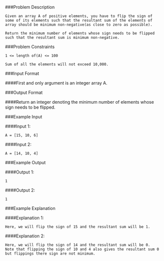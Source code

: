 ###Problem Description
```
Given an array A of positive elements, you have to flip the sign of some of its elements such that the resultant sum of the elements of array should be minimum non-negative(as close to zero as possible).

Return the minimum number of elements whose sign needs to be flipped such that the resultant sum is minimum non-negative.
```


###Problem Constraints

```
1 <= length of(A) <= 100

Sum of all the elements will not exceed 10,000.
```


###Input Format

####First and only argument is an integer array A.



###Output Format

####Return an integer denoting the minimum number of elements whose sign needs to be flipped.



###Example Input

####Input 1:

```
A = [15, 10, 6]
```
####Input 2:

```
A = [14, 10, 4]
```


###Example Output

####Output 1:

```
1
```
####Output 2:

```
1
```


###Example Explanation

####Explanation 1:

```
Here, we will flip the sign of 15 and the resultant sum will be 1.
```
####Explanation 2:

```
Here, we will flip the sign of 14 and the resultant sum will be 0.
Note that flipping the sign of 10 and 4 also gives the resultant sum 0 but flippings there sign are not minimum.
```